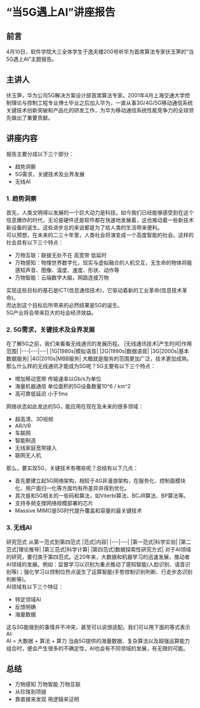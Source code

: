 # “当5G遇上AI”讲座报告
## 前言
4月10日，软件学院大三全体学生于逸夫楼200号听华为首席算法专家伏玉笋的“当5G遇上AI”主题报告。
## 主讲人
伏玉笋，华为公司5G解决方案设计部首席算法专家。2001年4月上海交通大学控制理论与控制工程专业博士毕业之后加入华为，一直从事3G/4G/5G移动通信系统关键技术创新突破和产品化的研发工作，为华为移动通信系统性能竞争力的全球领先做出了重要贡献。
## 讲座内容
报告主要分成以下三个部分：
* 趋势洞察
* 5G需求，关键技术及业界发展
* 无线AI
### 1.  趋势洞察
首先，人类文明得以发展的一个巨大动力是科技。如今我们已经能够感受到在这个信息爆炸的时代，无论是硬件还是软件都在快速地发展着，这也推动着一些新技术新设备的诞生。这些进步总的来说都是为了给人类的生活带来便利。  
可以预想，在未来的二三十年里，人类社会将演变成一个高度智能的社会。这样的社会具有以下三个特点：
* 万物互联：联接无处不在 高宽带 低延时
* 万物感知：物理世界数字化，现实与虚拟融合的人机交互，无生命的物体将能感知声音、图像、温度、速度、形状、动作等
* 万物智能：云端数字大脑，网路连接万物

实现这些目标的基石是ICT(信息通信技术)，它驱动着新的工业革命(信息技术革命)。  
而达到这个目标后所带来的必然结果是5G的诞生。  
5G产业将会带来巨大的社会经济效益。
### 2.  5G需求，关键技术及业界发展
在了解5G之前，我们来看看无线通讯的发展历程。
|无线通讯技术|产生时间|作用范围|
|---|---|---|
|1G|1980s|模拟语音|
|2G|1990s|数据语音|
|3G|2000s|基本数据服务|
|4G|2010s|MBB服务|
大概就是服务的范围更加广泛，技术更加成熟。那么什么样的无线通讯才能成为5G呢？5G主要有以下三个特点：
* 增加移动宽带 传输速率以Gb/s为单位
* 海量机器通信 单位面积的5G设备数量10^6 / km^2
* 高可靠低延迟 小于1ms  

网络状态如此发达的5G，能应用在现在及未来的很多领域：
* 超高清、3D视频
* AR/VR
* 车联网
* 智能制造
* 无线家庭宽带接入
* 联网无人机

那么，要实现5G，关键技术有哪些呢？总结有以下几点：
* 首先要建立起5G网络架构，相较于4G非漫游架构，在服务化、控制面模块化、用户面归一化等方面均有所差异并得到优化。
* 其次是和5G相关的一些码和算法，如Viterbi算法、BCJR算法、BP算法等。
* 支持多频支撑网络规模部署的芯片
* Massive MIMO是5G时代提升覆盖和容量的最关键技术
### 3.  无线AI
研究范式 从第一范式到第四范式
|范式|内容|
|---|---|
|第一范式|科学实验|
|第二范式|理论推导|
|第三范式|科学计算|
|第四范式|数据探索性研究方式|
对于AI领域的研究，要归类于第四范式。近20年来，大数据和机器学习的迅速发展，推动者AI领域的发展。例如：监督学习以识别为重点推动了感知智能(人脸识别、语音识别等)；强化学习以控制位热点诞生了运算智能(手势控制识别判断、行走步态识别判断等)。  
AI领域有以下三个特征：
* 特定领域AI
* 反馈明确
* 海量数据

这与5G能做到的事情并不冲突，甚至可以说很适配。我们可以用下面的等式表示AI:  
AI = 大数据 + 算法 + 算力
当由5G提供的海量数据、复杂算法以及超强运算能力组合时，便会产生很多的不确定性，AI也会有不同领域的发展，有无限的可能。

## 总结
* 万物感知 万物智能 万物互联 
* 从珍珠到项链
* 靠直接来发现 用逻辑来证明
